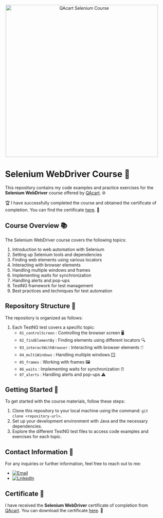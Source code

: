 
<p align="center">
  <img src="https://lwfiles.mycourse.app/hatemhatamleh-public/96702865cd128922688446a57f76a3a7.png" alt="QAcart Selenium Course" width="500"/>
</p>

# Selenium WebDriver Course 🚀

This repository contains my code examples and practice exercises for the **Selenium WebDriver** course offered by [QAcart](https://www.qacart.com). 🌐

🏆 I have successfully completed the course and obtained the certificate of completion. You can find the certificate [here](https://1drv.ms/b/s!Avr4Qvw-1xQ1gdEEWp_-FQUQRDd2Dg?e=F0Bv15). 📜

## Course Overview 📚

The Selenium WebDriver course covers the following topics:

1. Introduction to web automation with Selenium
2. Setting up Selenium tools and dependencies
3. Finding web elements using various locators
4. Interacting with browser elements
5. Handling multiple windows and frames
6. Implementing waits for synchronization
7. Handling alerts and pop-ups
8. TestNG framework for test management
9. Best practices and techniques for test automation

## Repository Structure 📁

The repository is organized as follows:

1. Each TestNG test covers a specific topic:
   - `01_controlScreen` : Controlling the browser screen 🖥️
   - `02_findElementBy` : Finding elements using different locators 🔍
   - `03_interactWithBrowser` : Interacting with browser elements 🖱️
   - `04_multiWindows` : Handling multiple windows 🪟
   - `05_frames` : Working with frames 🖼️
   - `06_waits` : Implementing waits for synchronization ⏰
   - `07_alerts` : Handling alerts and pop-ups ⚠️

## Getting Started 🚀

To get started with the course materials, follow these steps:

1. Clone this repository to your local machine using the command: `git clone <repository-url>`.
2. Set up your development environment with Java and the necessary dependencies.
3. Explore the different TestNG test files to access code examples and exercises for each topic.

## Contact Information 📧

For any inquiries or further information, feel free to reach out to me:
- [![Email](https://img.shields.io/badge/Email-Contact-orange?style=flat&logo=microsoft-outlook&logoColor=white&labelColor=orange)](mailto:razan.alfar@outlook.com)
- [![LinkedIn](https://img.shields.io/badge/LinkedIn-Connect-blue?style=flat&logo=linkedin&logoColor=white&labelColor=blue)](https://www.linkedin.com/in/razan-alfar/)
## Certificate 🏅

I have received the **Selenium WebDriver** certificate of completion from [QAcart](https://www.qacart.com). You can download the certificate [here](https://1drv.ms/b/s!Avr4Qvw-1xQ1gdEEWp_-FQUQRDd2Dg?e=F0Bv15). 📜
